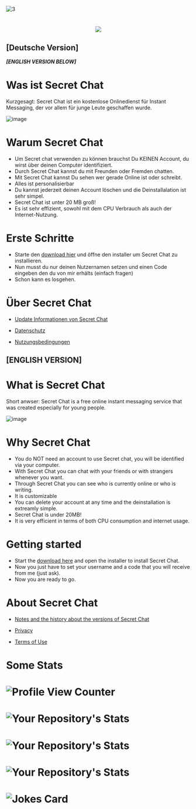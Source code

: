 ![3](https://user-images.githubusercontent.com/62218506/117016251-cf9a6f80-acf2-11eb-867c-507cc979245e.png)
# 
<p align="center">
  <a href="https://github.com/SagMeinenNamen/SecretChat/raw/main/SecretChat-Installer.exe"><img src="https://raw.githubusercontent.com/hictooth/WildSkies/master/button_download-windows.png" /></a>
</p>

## [Deutsche Version]
***[ENGLISH VERSION BELOW]***
# Was ist Secret Chat

Kurzgesagt: Secret Chat ist ein kostenlose Onlinedienst für Instant Messaging, der vor allem für junge Leute geschaffen wurde.

 ![image](https://user-images.githubusercontent.com/62218506/116581089-452dc680-a914-11eb-88e1-604ccb89e8ae.png)


# Warum Secret Chat

- Um Secret chat verwenden zu können brauchst Du KEINEN Account, du wirst über deinen Computer identifiziert. 
- Durch Secret Chat kannst du mit Freunden oder Fremden chatten.
- Mit Secret Chat kannst Du sehen wer gerade Online ist oder schreibt.
- Alles ist personalisierbar
- Du kannst jederzeit deinen Account löschen und die Deinstallalation ist sehr simpel.
- Secret Chat ist unter 20 MB groß!
- Es ist sehr effizient, sowohl mit dem CPU Verbrauch als auch der Internet-Nutzung.




# Erste Schritte 

- Starte den [download hier](https://github.com/SagMeinenNamen/SecretChat/raw/main/SecretChat-Installer.exe) und öffne den installer um Secret Chat zu installieren. 
- Nun musst du nur deinen Nutzernamen setzen und einen Code eingeben den du von mir erhälts (einfach fragen)
- Schon kann es losgehen. 


# Über Secret Chat  

- [Update Informationen von Secret Chat](https://github.com/SagMeinenNamen/SecretChat/blob/main/Update-Infos.md)
  
- [Datenschutz](https://github.com/SagMeinenNamen/SecretChat/blob/main/Datenschutzerkl%C3%A4rung.md)
  
- [Nutzungsbedingungen](https://github.com/SagMeinenNamen/SecretChat/blob/main/Nutzungsbedingungen.md)







## [ENGLISH VERSION]

# What is Secret Chat

Short anwser: Secret Chat is a free online instant messaging service that was created especially for young people.

 ![image](https://user-images.githubusercontent.com/62218506/116581089-452dc680-a914-11eb-88e1-604ccb89e8ae.png)




# Why Secret Chat

- You do NOT need an account to use Secret chat, you will be identified via your computer. 
- With Secret Chat you can chat with your friends or with strangers whenever you want.
- Through Secret Chat you can see who is currently online or who is writing.
- It is customizable
- You can delete your account at any time and the deinstallation is extreamly simple.
- Secret Chat is under 20MB!
- It is very efficient in terms of both CPU consumption and internet usage.




# Getting started

- Start the [download here](https://github.com/SagMeinenNamen/SecretChat/raw/main/SecretChat-Installer.exe) and open the installer to install Secret Chat.
- Now you just have to set your username and a code that you will receive from me (just ask).
- Now you are ready to go. 




# About Secret Chat

- [Notes and the history about the versions of Secret Chat](https://github.com/SagMeinenNamen/SecretChat/blob/main/Update-Infos.md)
  
 - [Privacy](https://github.com/SagMeinenNamen/SecretChat/blob/main/Datenschutzerkl%C3%A4rung.md)
  
 - [Terms of Use](https://github.com/SagMeinenNamen/SecretChat/blob/main/Nutzungsbedingungen.md)

# Some Stats

# ![Profile View Counter](https://komarev.com/ghpvc/?username=SagMeinenNamen)
# ![Your Repository's Stats](https://contrib.rocks/image?repo=SagMeinenNamen/SecretChat)
# ![Your Repository's Stats](https://github-readme-stats.vercel.app/api?username=SagMeinenNamen&show_icons=true)
# ![Your Repository's Stats](https://github-readme-stats.vercel.app/api/top-langs/?username=SagMeinenNamen&theme=blue-green)
# ![Jokes Card](https://readme-jokes.vercel.app/api)
